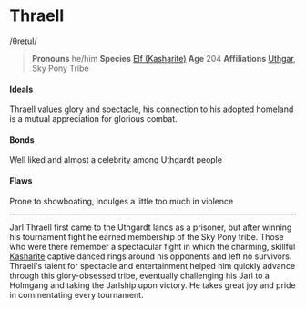 # Thraell
/θɾeɪul/

> **Pronouns** he/him
> **Species** [Elf (Kasharite)](/lore/species/elf#kasharite-elves)
> **Age** 204
> **Affiliations** [Uthgar](../../cosmology/daemons/apotheotes/uthgar), Sky Pony Tribe

#### Ideals
Thraell values glory and spectacle, his connection to his adopted homeland is a mutual appreciation for glorious combat.

#### Bonds
Well liked and almost a celebrity among Uthgardt people

#### Flaws
Prone to showboating, indulges a little too much in violence

---

Jarl Thraell first came to the Uthgardt lands as a prisoner, but after winning his tournament fight he earned membership of the Sky Pony tribe. Those who were there remember a spectacular fight in which the charming, skillful [Kasharite](/places/kashar) captive danced rings around his opponents and left no survivors. Thraell's talent for spectacle and entertainment helped him quickly advance through this glory-obsessed tribe, eventually challenging his Jarl to a Holmgang and taking the Jarlship upon victory. He takes great joy and pride in commentating every tournament.